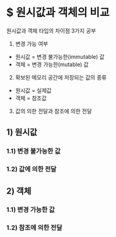 # $ 원시값과 객체의 비교

원시값과 객체 타입의 차이점 3가지 공부

1. 변경 가능 여부

- 원시값 = 변경 불가능한(immutable) 값
- 객체 = 변경 가능한(mutable) 값

2. 확보된 메모리 공간에 저장되는 값의 종류

- 원시값 = 실제값
- 객체 = 참조값

3. 값의 의한 전달과 참조에 의한 전달

## 1) 원시값

### 1.1) 변경 불가능한 값

### 1.2) 값에 의한 전달

## 2) 객체

### 1.1) 변경 가능한 값

### 1.2) 참조에 의한 전달
